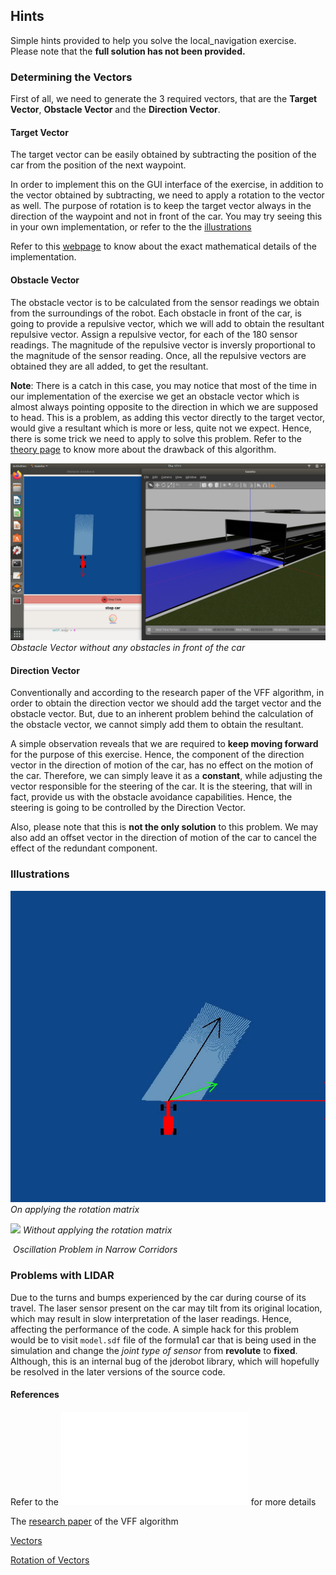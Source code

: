 ## Hints
Simple hints provided to help you solve the local_navigation exercise. Please note that the **full solution has not been provided.**

### Determining the Vectors
First of all, we need to generate the 3 required vectors, that are the **Target Vector**, **Obstacle Vector** and the **Direction Vector**.

#### Target Vector
The target vector can be easily obtained by subtracting the position of the car from the position of the next waypoint.

In order to implement this on the GUI interface of the exercise, in addition to the vector obtained by subtracting, we need to apply a rotation to the vector as well. The purpose of rotation is to keep the target vector always in the direction of the waypoint and not in front of the car. You may try seeing this in your own implementation, or refer to the the [illustrations](#Illustrations) 

Refer to this [webpage](https://en.wikipedia.org/wiki/Rotation_matrix#In_two_dimensions) to know about the exact mathematical details of the implementation.

#### Obstacle Vector
The obstacle vector is to be calculated from the sensor readings we obtain from the surroundings of the robot. Each obstacle in front of the car, is going to provide a repulsive vector, which we will add to obtain the resultant repulsive vector. Assign a repulsive vector, for each of the 180 sensor readings. The magnitude of the repulsive vector is inversly proportional to the magnitude of the sensor reading. Once, all the repulsive vectors are obtained they are all added, to get the resultant.

**Note**: There is a catch in this case, you may notice that most of the time in our implementation of the exercise we get an obstacle vector which is almost always pointing opposite to the direction in which we are supposed to head. This is a problem, as adding this vector directly to the target vector, would give a resultant which is more or less, quite not we expect. Hence, there is some trick we need to apply to solve this problem. Refer to the [theory page](./THEORY.md/#Drawbacks) to know more about the drawback of this algorithm.

![Obstacle Vector](./assets/obstacle_vector.png)
*Obstacle Vector without any obstacles in front of the car*

#### Direction Vector
Conventionally and according to the research paper of the VFF algorithm, in order to obtain the direction vector we should add the target vector and the obstacle vector. But, due to an inherent problem behind the calculation of the obstacle vector, we cannot simply add them to obtain the resultant.

A simple observation reveals that we are required to **keep moving forward** for the purpose of this exercise. Hence, the component of the direction vector in the direction of motion of the car, has no effect on the motion of the car. Therefore, we can simply leave it as a **constant**, while adjusting the vector responsible for the steering of the car. It is the steering, that will in fact, provide us with the obstacle avoidance capabilities. Hence, the steering is going to be controlled by the Direction Vector.

Also, please note that this is **not the only solution** to this problem. We may also add an offset vector in the direction of motion of the car to cancel the effect of the redundant component.

### Illustrations
![](./assets/with_rotation.gif)
*On applying the rotation matrix*

![](./assets/witout_rotation.gif)
*Without applying the rotation matrix*

![]()
*Oscillation Problem in Narrow Corridors*

### Problems with LIDAR
Due to the turns and bumps experienced by the car during course of its travel. The laser sensor present on the car may tilt from its original location, which may result in slow interpretation of the laser readings. Hence, affecting the performance of the code. A simple hack for this problem would be to visit `model.sdf` file of the formula1 car that is being used in the simulation and change the *joint type of sensor* from **revolute** to **fixed**. Although, this is an internal bug of the jderobot library, which will hopefully be resolved in the later versions of the source code.

#### References
Refer to the ![Theory](./THEORY.md) for more details

The [research paper](http://www.cs.cmu.edu/~./motionplanning/papers/sbp_papers/integrated1/borenstein_cluttered_obstacle_avoid.pdf) of the VFF algorithm

[Vectors](https://www.mathsisfun.com/algebra/vectors.html)

[Rotation of Vectors](https://matthew-brett.github.io/teaching/rotation_2d.html)
